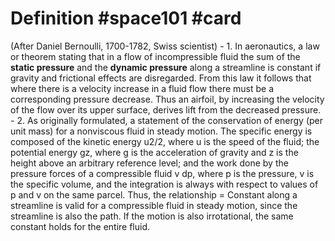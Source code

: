 # Definition #space101 #card

(After Daniel Bernoulli, 1700-1782, Swiss scientist)
	- 1. In aeronautics, a law or theorem stating that in a flow of
	     incompressible fluid the sum of the **static pressure** and
	     the **dynamic pressure** along a streamline is constant if
	     gravity and frictional effects are disregarded. From this law
	     it follows that where there is a velocity increase in a fluid
	     flow there must be a corresponding pressure decrease. Thus an
	     airfoil, by increasing the velocity of the flow over its upper
	     surface, derives lift from the decreased pressure.
	- 2. As originally formulated, a statement of the conservation of
	    energy (per unit mass) for a nonviscous fluid in steady motion.
	    The specific energy is composed of the kinetic energy u2/2, where
	    u is the speed of the fluid; the potential energy gz, where g is
	    the acceleration of gravity and z is the height above an arbitrary
	    reference level; and the work done by the pressure forces of a
	    compressible fluid v dp, where p is the pressure, v is the
	    specific volume, and the integration is always with respect to
	    values of p and v on the same parcel. Thus, the relationship =
	    Constant along a streamline is valid for a compressible fluid in
	    steady motion, since the streamline is also the path. If the
	    motion is also irrotational, the same constant holds for the
	    entire fluid.
